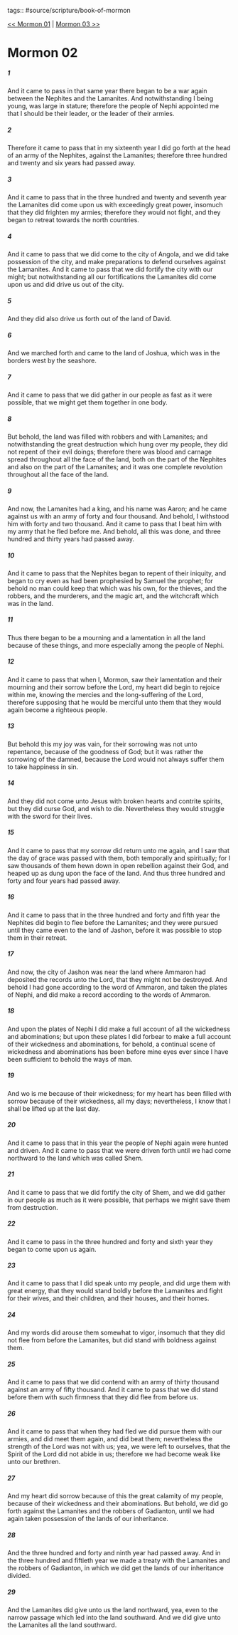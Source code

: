 tags:: #source/scripture/book-of-mormon

[<< Mormon 01](/book-of-mormon/13_Mormon/Mormon_01.md) | [Mormon 03 >>](/book-of-mormon/13_Mormon/Mormon_03.md)

# Mormon 02

##### 1

And it came to pass in that same year there began to be a war again between the Nephites and the Lamanites. And notwithstanding I being young, was large in stature; therefore the people of Nephi appointed me that I should be their leader, or the leader of their armies.

##### 2

Therefore it came to pass that in my sixteenth year I did go forth at the head of an army of the Nephites, against the Lamanites; therefore three hundred and twenty and six years had passed away.

##### 3

And it came to pass that in the three hundred and twenty and seventh year the Lamanites did come upon us with exceedingly great power, insomuch that they did frighten my armies; therefore they would not fight, and they began to retreat towards the north countries.

##### 4

And it came to pass that we did come to the city of Angola, and we did take possession of the city, and make preparations to defend ourselves against the Lamanites. And it came to pass that we did fortify the city with our might; but notwithstanding all our fortifications the Lamanites did come upon us and did drive us out of the city.

##### 5

And they did also drive us forth out of the land of David.

##### 6

And we marched forth and came to the land of Joshua, which was in the borders west by the seashore.

##### 7

And it came to pass that we did gather in our people as fast as it were possible, that we might get them together in one body.

##### 8

But behold, the land was filled with robbers and with Lamanites; and notwithstanding the great destruction which hung over my people, they did not repent of their evil doings; therefore there was blood and carnage spread throughout all the face of the land, both on the part of the Nephites and also on the part of the Lamanites; and it was one complete revolution throughout all the face of the land.

##### 9

And now, the Lamanites had a king, and his name was Aaron; and he came against us with an army of forty and four thousand. And behold, I withstood him with forty and two thousand. And it came to pass that I beat him with my army that he fled before me. And behold, all this was done, and three hundred and thirty years had passed away.

##### 10

And it came to pass that the Nephites began to repent of their iniquity, and began to cry even as had been prophesied by Samuel the prophet; for behold no man could keep that which was his own, for the thieves, and the robbers, and the murderers, and the magic art, and the witchcraft which was in the land.

##### 11

Thus there began to be a mourning and a lamentation in all the land because of these things, and more especially among the people of Nephi.

##### 12

And it came to pass that when I, Mormon, saw their lamentation and their mourning and their sorrow before the Lord, my heart did begin to rejoice within me, knowing the mercies and the long-suffering of the Lord, therefore supposing that he would be merciful unto them that they would again become a righteous people.

##### 13

But behold this my joy was vain, for their sorrowing was not unto repentance, because of the goodness of God; but it was rather the sorrowing of the damned, because the Lord would not always suffer them to take happiness in sin.

##### 14

And they did not come unto Jesus with broken hearts and contrite spirits, but they did curse God, and wish to die. Nevertheless they would struggle with the sword for their lives.

##### 15

And it came to pass that my sorrow did return unto me again, and I saw that the day of grace was passed with them, both temporally and spiritually; for I saw thousands of them hewn down in open rebellion against their God, and heaped up as dung upon the face of the land. And thus three hundred and forty and four years had passed away.

##### 16

And it came to pass that in the three hundred and forty and fifth year the Nephites did begin to flee before the Lamanites; and they were pursued until they came even to the land of Jashon, before it was possible to stop them in their retreat.

##### 17

And now, the city of Jashon was near the land where Ammaron had deposited the records unto the Lord, that they might not be destroyed. And behold I had gone according to the word of Ammaron, and taken the plates of Nephi, and did make a record according to the words of Ammaron.

##### 18

And upon the plates of Nephi I did make a full account of all the wickedness and abominations; but upon these plates I did forbear to make a full account of their wickedness and abominations, for behold, a continual scene of wickedness and abominations has been before mine eyes ever since I have been sufficient to behold the ways of man.

##### 19

And wo is me because of their wickedness; for my heart has been filled with sorrow because of their wickedness, all my days; nevertheless, I know that I shall be lifted up at the last day.

##### 20

And it came to pass that in this year the people of Nephi again were hunted and driven. And it came to pass that we were driven forth until we had come northward to the land which was called Shem.

##### 21

And it came to pass that we did fortify the city of Shem, and we did gather in our people as much as it were possible, that perhaps we might save them from destruction.

##### 22

And it came to pass in the three hundred and forty and sixth year they began to come upon us again.

##### 23

And it came to pass that I did speak unto my people, and did urge them with great energy, that they would stand boldly before the Lamanites and fight for their wives, and their children, and their houses, and their homes.

##### 24

And my words did arouse them somewhat to vigor, insomuch that they did not flee from before the Lamanites, but did stand with boldness against them.

##### 25

And it came to pass that we did contend with an army of thirty thousand against an army of fifty thousand. And it came to pass that we did stand before them with such firmness that they did flee from before us.

##### 26

And it came to pass that when they had fled we did pursue them with our armies, and did meet them again, and did beat them; nevertheless the strength of the Lord was not with us; yea, we were left to ourselves, that the Spirit of the Lord did not abide in us; therefore we had become weak like unto our brethren.

##### 27

And my heart did sorrow because of this the great calamity of my people, because of their wickedness and their abominations. But behold, we did go forth against the Lamanites and the robbers of Gadianton, until we had again taken possession of the lands of our inheritance.

##### 28

And the three hundred and forty and ninth year had passed away. And in the three hundred and fiftieth year we made a treaty with the Lamanites and the robbers of Gadianton, in which we did get the lands of our inheritance divided.

##### 29

And the Lamanites did give unto us the land northward, yea, even to the narrow passage which led into the land southward. And we did give unto the Lamanites all the land southward.
